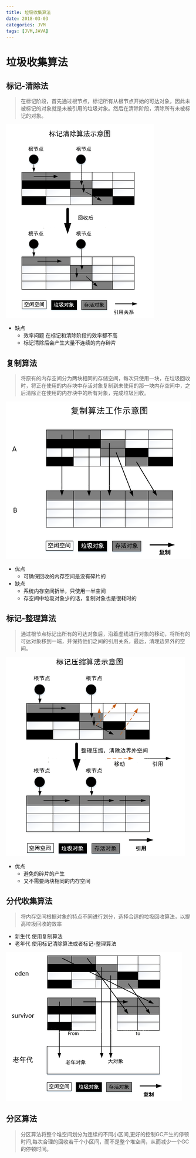 ```yaml
---
title: 垃圾收集算法
date: 2018-03-03
categories: JVM
tags: [JVM,JAVA]
---
```

# 垃圾收集算法
## 标记-清除法
> 在标记阶段，首先通过根节点，标记所有从根节点开始的可达对象，因此未被标记的对象就是未被引用的垃圾对象。然后在清除阶段，清除所有未被标记的对象。

![alt text](/img/JVM/20170114203544552.png "标记-清除法")

- 缺点
   - 效率问题 在标记和清除阶段的效率都不高
   - 标记清除后会产生大量不连续的内存碎片

## 复制算法
> 将原有的内存空间分为两块相同的存储空间，每次只使用一块，在垃圾回收时，将正在使用的内存块中存活对象复制到未使用的那一块内存空间中，之后清除正在使用的内存块中的所有对象，完成垃圾回收。

![alt text](/img/JVM/20170114203745073.png "复制算法")

- 优点
   - 可确保回收的内存空间是没有碎片的
- 缺点
   - 系统内存空间折半，只使用一半空间
   - 存空间中垃圾对象少的话，复制对象也是很耗时的


## 标记-整理算法
> 通过根节点标记出所有的可达对象后，沿着虚线进行对象的移动，将所有的可达对象移到一端，并保持他们之间的引用关系，最后，清理边界外的空间。

![alt text](/img/JVM/20170114213850833.png "标记-整理")

- 优点
  - 避免的碎片的产生
  - 又不需要两块相同的内存空间


## 分代收集算法
> 将内存空间根据对象的特点不同进行划分，选择合适的垃圾回收算法，以提高垃圾回收的效率

- 新生代  使用复制算法
- 老年代  使用标记清除算法或者标记-整理算法

![alt text](/img/JVM/20170114212325980.png "分代收集算法")


## 分区算法
> 分区算法将整个堆空间划分为连续的不同小区间,更好的控制GC产生的停顿时间,每次合理的回收若干个小区间，而不是整个堆空间，从而减少一个GC的停顿时间。
